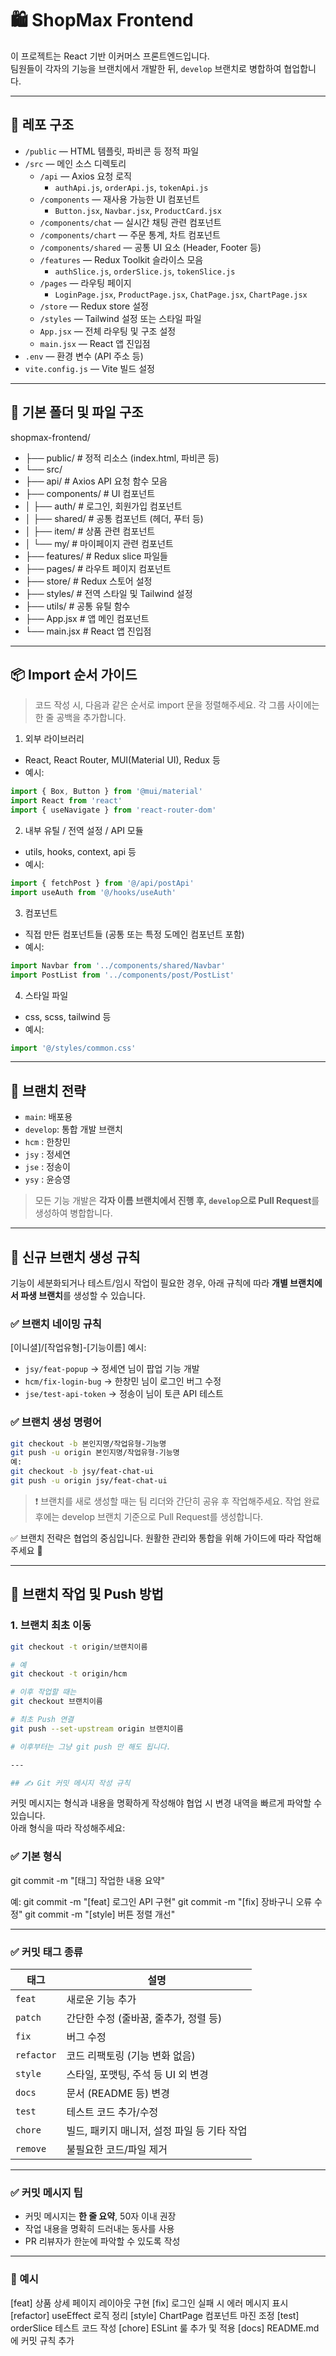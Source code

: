 # 🛍️ ShopMax Frontend

이 프로젝트는 React 기반 이커머스 프론트엔드입니다.  
팀원들이 각자의 기능을 브랜치에서 개발한 뒤, `develop` 브랜치로 병합하여 협업합니다.

---

## 📁 레포 구조

-  `/public` — HTML 템플릿, 파비콘 등 정적 파일
-  `/src` — 메인 소스 디렉토리
   -  `/api` — Axios 요청 로직
      -  `authApi.js`, `orderApi.js`, `tokenApi.js`
   -  `/components` — 재사용 가능한 UI 컴포넌트
      -  `Button.jsx`, `Navbar.jsx`, `ProductCard.jsx`
   -  `/components/chat` — 실시간 채팅 관련 컴포넌트
   -  `/components/chart` — 주문 통계, 차트 컴포넌트
   -  `/components/shared` — 공통 UI 요소 (Header, Footer 등)
   -  `/features` — Redux Toolkit 슬라이스 모음
      -  `authSlice.js`, `orderSlice.js`, `tokenSlice.js`
   -  `/pages` — 라우팅 페이지
      -  `LoginPage.jsx`, `ProductPage.jsx`, `ChatPage.jsx`, `ChartPage.jsx`
   -  `/store` — Redux store 설정
   -  `/styles` — Tailwind 설정 또는 스타일 파일
   -  `App.jsx` — 전체 라우팅 및 구조 설정
   -  `main.jsx` — React 앱 진입점
-  `.env` — 환경 변수 (API 주소 등)
-  `vite.config.js` — Vite 빌드 설정

---

## 📂 기본 폴더 및 파일 구조

shopmax-frontend/

-  ├── public/ # 정적 리소스 (index.html, 파비콘 등)
-  └── src/
-  ├── api/ # Axios API 요청 함수 모음
-  ├── components/ # UI 컴포넌트
-  │ ├── auth/ # 로그인, 회원가입 컴포넌트
-  │ ├── shared/ # 공통 컴포넌트 (헤더, 푸터 등)
-  │ ├── item/ # 상품 관련 컴포넌트
-  │ └── my/ # 마이페이지 관련 컴포넌트
-  ├── features/ # Redux slice 파일들
-  ├── pages/ # 라우트 페이지 컴포넌트
-  ├── store/ # Redux 스토어 설정
-  ├── styles/ # 전역 스타일 및 Tailwind 설정
-  ├── utils/ # 공통 유틸 함수
-  ├── App.jsx # 앱 메인 컴포넌트
-  └── main.jsx # React 앱 진입점

---

## 📦 Import 순서 가이드

> 코드 작성 시, 다음과 같은 순서로 import 문을 정렬해주세요. 각 그룹 사이에는 한 줄 공백을 추가합니다.

1. 외부 라이브러리

-  React, React Router, MUI(Material UI), Redux 등
-  예시:

```jsx
import { Box, Button } from '@mui/material'
import React from 'react'
import { useNavigate } from 'react-router-dom'
```

2. 내부 유틸 / 전역 설정 / API 모듈

-  utils, hooks, context, api 등
-  예시:

```jsx
import { fetchPost } from '@/api/postApi'
import useAuth from '@/hooks/useAuth'
```

3. 컴포넌트

-  직접 만든 컴포넌트들 (공통 또는 특정 도메인 컴포넌트 포함)
-  예시:

```jsx
import Navbar from '../components/shared/Navbar'
import PostList from '../components/post/PostList'
```

4. 스타일 파일

-  css, scss, tailwind 등
-  예시:

```jsx
import '@/styles/common.css'
```

---

## 👥 브랜치 전략

-  `main`: 배포용
-  `develop`: 통합 개발 브랜치
-  `hcm` : 한창민
-  `jsy` : 정세연
-  `jse` : 정송이
-  `ysy` : 윤승영

> 모든 기능 개발은 **각자 이름 브랜치에서 진행 후, `develop`으로 Pull Request**를 생성하여 병합합니다.

---

## 🌿 신규 브랜치 생성 규칙

기능이 세분화되거나 테스트/임시 작업이 필요한 경우, 아래 규칙에 따라 **개별 브랜치에서 파생 브랜치**를 생성할 수 있습니다.

### ✅ 브랜치 네이밍 규칙

[이니셜]/[작업유형]-[기능이름]
예시:
- `jsy/feat-popup` → 정세연 님이 팝업 기능 개발
- `hcm/fix-login-bug` → 한창민 님이 로그인 버그 수정
- `jse/test-api-token` → 정송이 님이 토큰 API 테스트

### ✅ 브랜치 생성 명령어

```bash
git checkout -b 본인지명/작업유형-기능명
git push -u origin 본인지명/작업유형-기능명
예:
git checkout -b jsy/feat-chat-ui
git push -u origin jsy/feat-chat-ui
```
> ❗ 브랜치를 새로 생성할 때는 팀 리더와 간단히 공유 후 작업해주세요.
> 작업 완료 후에는 develop 브랜치 기준으로 Pull Request를 생성합니다.

✅ 브랜치 전략은 협업의 중심입니다.
원활한 관리와 통합을 위해 가이드에 따라 작업해주세요 🙌

---

## 🔀 브랜치 작업 및 Push 방법

### 1. 브랜치 최초 이동

```bash
git checkout -t origin/브랜치이름

# 예
git checkout -t origin/hcm

# 이후 작업할 때는
git checkout 브랜치이름

# 최초 Push 연결
git push --set-upstream origin 브랜치이름

# 이후부터는 그냥 git push 만 해도 됩니다.

---

## ✍️ Git 커밋 메시지 작성 규칙
```

커밋 메시지는 형식과 내용을 명확하게 작성해야 협업 시 변경 내역을 빠르게 파악할 수 있습니다.  
아래 형식을 따라 작성해주세요:

### ✅ 기본 형식

git commit -m "[태그] 작업한 내용 요약"

예:
git commit -m "[feat] 로그인 API 구현"
git commit -m "[fix] 장바구니 오류 수정"
git commit -m "[style] 버튼 정렬 개선"

---

### ✅ 커밋 태그 종류

| 태그       | 설명                                        |
| ---------- | ------------------------------------------- |
| `feat`     | 새로운 기능 추가                            |
| `patch`    | 간단한 수정 (줄바꿈, 줄추가, 정렬 등)       |
| `fix`      | 버그 수정                                   |
| `refactor` | 코드 리팩토링 (기능 변화 없음)              |
| `style`    | 스타일, 포맷팅, 주석 등 UI 외 변경          |
| `docs`     | 문서 (README 등) 변경                       |
| `test`     | 테스트 코드 추가/수정                       |
| `chore`    | 빌드, 패키지 매니저, 설정 파일 등 기타 작업 |
| `remove`   | 불필요한 코드/파일 제거                     |

---

### ✅ 커밋 메시지 팁

-  커밋 메시지는 **한 줄 요약**, 50자 이내 권장
-  작업 내용을 명확히 드러내는 동사를 사용
-  PR 리뷰자가 한눈에 파악할 수 있도록 작성

---

### 💬 예시

[feat] 상품 상세 페이지 레이아웃 구현
[fix] 로그인 실패 시 에러 메시지 표시
[refactor] useEffect 로직 정리
[style] ChartPage 컴포넌트 마진 조정
[test] orderSlice 테스트 코드 작성
[chore] ESLint 룰 추가 및 적용
[docs] README.md에 커밋 규칙 추가
